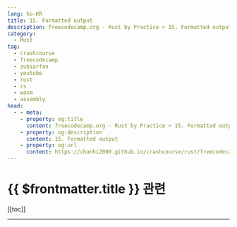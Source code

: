 ```yaml
---
lang: ko-KR
title: 15. Formatted output
description: freecodecamp.org - Rust by Practice > 15. Formatted output
category: 
  - Rust
tag: 
  - crashcourse
  - freecodecamp
  - zubiarfan
  - youtube
  - rust
  - rs
  - wasm
  - assembly
head:
  - - meta:
    - property: og:title
      content: freecodecamp.org - Rust by Practice > 15. Formatted output
    - property: og:description
      content: 15. Formatted output
    - property: og:url
      content: https://chanhi2000.github.io/crashcourse/rust/freecodecamp-rust-by-practice/15.html
---
```


# {{ $frontmatter.title }} 관련

[[toc]]

---